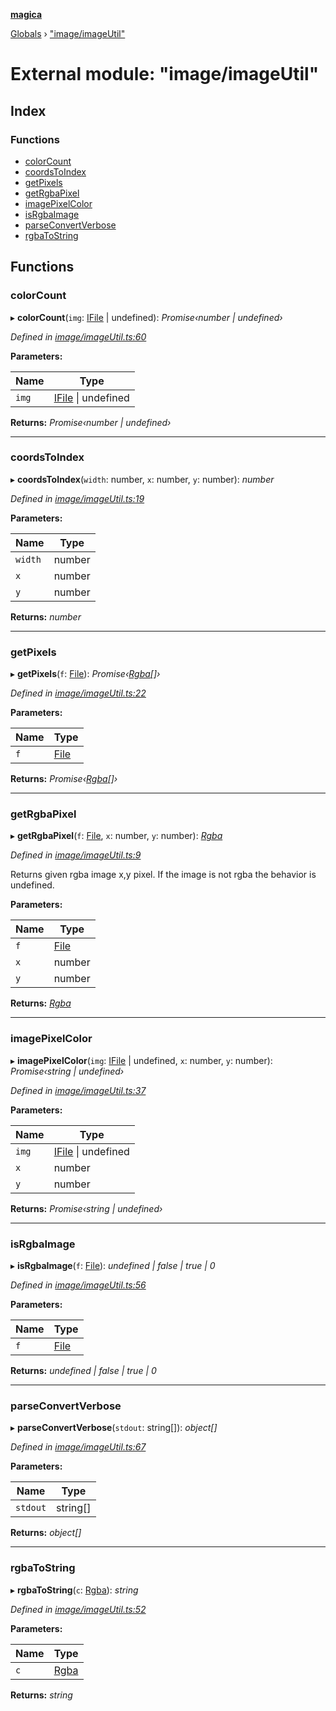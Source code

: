 **[magica](../README.md)**

[Globals](../README.md) › ["image/imageUtil"](_image_imageutil_.md)

# External module: "image/imageUtil"

## Index

### Functions

* [colorCount](_image_imageutil_.md#colorcount)
* [coordsToIndex](_image_imageutil_.md#coordstoindex)
* [getPixels](_image_imageutil_.md#getpixels)
* [getRgbaPixel](_image_imageutil_.md#getrgbapixel)
* [imagePixelColor](_image_imageutil_.md#imagepixelcolor)
* [isRgbaImage](_image_imageutil_.md#isrgbaimage)
* [parseConvertVerbose](_image_imageutil_.md#parseconvertverbose)
* [rgbaToString](_image_imageutil_.md#rgbatostring)

## Functions

###  colorCount

▸ **colorCount**(`img`: [IFile](../interfaces/_types_.ifile.md) | undefined): *Promise‹number | undefined›*

*Defined in [image/imageUtil.ts:60](https://github.com/cancerberoSgx/magica/blob/64330f2/src/image/imageUtil.ts#L60)*

**Parameters:**

Name | Type |
------ | ------ |
`img` | [IFile](../interfaces/_types_.ifile.md) \| undefined |

**Returns:** *Promise‹number | undefined›*

___

###  coordsToIndex

▸ **coordsToIndex**(`width`: number, `x`: number, `y`: number): *number*

*Defined in [image/imageUtil.ts:19](https://github.com/cancerberoSgx/magica/blob/64330f2/src/image/imageUtil.ts#L19)*

**Parameters:**

Name | Type |
------ | ------ |
`width` | number |
`x` | number |
`y` | number |

**Returns:** *number*

___

###  getPixels

▸ **getPixels**(`f`: [File](../classes/_file_file_.file.md)): *Promise‹[Rgba](../interfaces/_types_.rgba.md)[]›*

*Defined in [image/imageUtil.ts:22](https://github.com/cancerberoSgx/magica/blob/64330f2/src/image/imageUtil.ts#L22)*

**Parameters:**

Name | Type |
------ | ------ |
`f` | [File](../classes/_file_file_.file.md) |

**Returns:** *Promise‹[Rgba](../interfaces/_types_.rgba.md)[]›*

___

###  getRgbaPixel

▸ **getRgbaPixel**(`f`: [File](../classes/_file_file_.file.md), `x`: number, `y`: number): *[Rgba](../interfaces/_types_.rgba.md)*

*Defined in [image/imageUtil.ts:9](https://github.com/cancerberoSgx/magica/blob/64330f2/src/image/imageUtil.ts#L9)*

Returns given rgba image x,y pixel. If the image is not rgba the behavior is undefined.

**Parameters:**

Name | Type |
------ | ------ |
`f` | [File](../classes/_file_file_.file.md) |
`x` | number |
`y` | number |

**Returns:** *[Rgba](../interfaces/_types_.rgba.md)*

___

###  imagePixelColor

▸ **imagePixelColor**(`img`: [IFile](../interfaces/_types_.ifile.md) | undefined, `x`: number, `y`: number): *Promise‹string | undefined›*

*Defined in [image/imageUtil.ts:37](https://github.com/cancerberoSgx/magica/blob/64330f2/src/image/imageUtil.ts#L37)*

**Parameters:**

Name | Type |
------ | ------ |
`img` | [IFile](../interfaces/_types_.ifile.md) \| undefined |
`x` | number |
`y` | number |

**Returns:** *Promise‹string | undefined›*

___

###  isRgbaImage

▸ **isRgbaImage**(`f`: [File](../classes/_file_file_.file.md)): *undefined | false | true | 0*

*Defined in [image/imageUtil.ts:56](https://github.com/cancerberoSgx/magica/blob/64330f2/src/image/imageUtil.ts#L56)*

**Parameters:**

Name | Type |
------ | ------ |
`f` | [File](../classes/_file_file_.file.md) |

**Returns:** *undefined | false | true | 0*

___

###  parseConvertVerbose

▸ **parseConvertVerbose**(`stdout`: string[]): *object[]*

*Defined in [image/imageUtil.ts:67](https://github.com/cancerberoSgx/magica/blob/64330f2/src/image/imageUtil.ts#L67)*

**Parameters:**

Name | Type |
------ | ------ |
`stdout` | string[] |

**Returns:** *object[]*

___

###  rgbaToString

▸ **rgbaToString**(`c`: [Rgba](../interfaces/_types_.rgba.md)): *string*

*Defined in [image/imageUtil.ts:52](https://github.com/cancerberoSgx/magica/blob/64330f2/src/image/imageUtil.ts#L52)*

**Parameters:**

Name | Type |
------ | ------ |
`c` | [Rgba](../interfaces/_types_.rgba.md) |

**Returns:** *string*